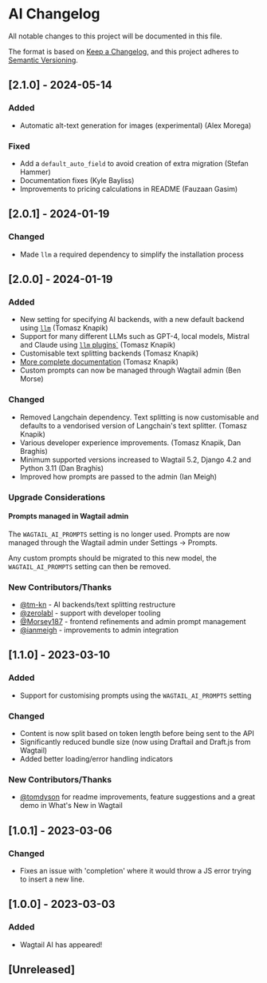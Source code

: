# AI Changelog

All notable changes to this project will be documented in this file.

The format is based on [Keep a Changelog](https://keepachangelog.com/en/1.0.0/),
and this project adheres to [Semantic Versioning](https://semver.org/spec/v2.0.0.html).

## [2.1.0] - 2024-05-14

### Added

- Automatic alt-text generation for images (experimental) (Alex Morega)

### Fixed

- Add a `default_auto_field` to avoid creation of extra migration (Stefan Hammer)
- Documentation fixes (Kyle Bayliss)
- Improvements to pricing calculations in README (Fauzaan Gasim)

## [2.0.1] - 2024-01-19

### Changed

- Made `llm` a required dependency to simplify the installation process

## [2.0.0] - 2024-01-19

### Added

- New setting for specifying AI backends, with a new default backend using [`llm`](https://github.com/simonw/llm) (Tomasz Knapik)
- Support for many different LLMs such as GPT-4, local models, Mistral and Claude using [`llm` plugins`](https://llm.datasette.io/en/stable/plugins/directory.html) (Tomasz Knapik)
- Customisable text splitting backends (Tomasz Knapik)
- [More complete documentation](https://wagtail-ai.readthedocs.io/) (Tomasz Knapik)
- Custom prompts can now be managed through Wagtail admin (Ben Morse)

### Changed

- Removed Langchain dependency. Text splitting is now customisable and defaults to a vendorised version of Langchain's text splitter. (Tomasz Knapik)
- Various developer experience improvements. (Tomasz Knapik, Dan Braghis)
- Minimum supported versions increased to Wagtail 5.2, Django 4.2 and Python 3.11 (Dan Braghis)
- Improved how prompts are passed to the admin (Ian Meigh)

### Upgrade Considerations

#### Prompts managed in Wagtail admin

The `WAGTAIL_AI_PROMPTS` setting is no longer used. Prompts are now managed through the Wagtail admin under Settings -> Prompts.

Any custom prompts should be migrated to this new model, the `WAGTAIL_AI_PROMPTS` setting can then be removed.

### New Contributors/Thanks

- [@tm-kn](https://github.com/tm-kn) - AI backends/text splitting restructure
- [@zerolabl](https://github.com/zerolab) - support with developer tooling
- [@Morsey187](https://github.com/Morsey187) - frontend refinements and admin prompt management
- [@ianmeigh](https://github.com/ianmeigh) - improvements to admin integration

## [1.1.0] - 2023-03-10

### Added

- Support for customising prompts using the `WAGTAIL_AI_PROMPTS` setting

### Changed

- Content is now split based on token length before being sent to the API
- Significantly reduced bundle size (now using Draftail and Draft.js from Wagtail)
- Added better loading/error handling indicators

### New Contributors/Thanks

- [@tomdyson](https://github.com/tomdyson) for readme improvements, feature suggestions and a great demo in What's New in Wagtail

## [1.0.1] - 2023-03-06

### Changed

- Fixes an issue with 'completion' where it would throw a JS error trying to insert a new line.

## [1.0.0] - 2023-03-03

### Added

- Wagtail AI has appeared!


## [Unreleased]

<!-- TEMPLATE - keep below to copy for new releases -->
<!--


## [x.y.z] - YYYY-MM-DD

### Added

- ...

### Changed

- ...

### Removed

- ...

-->
